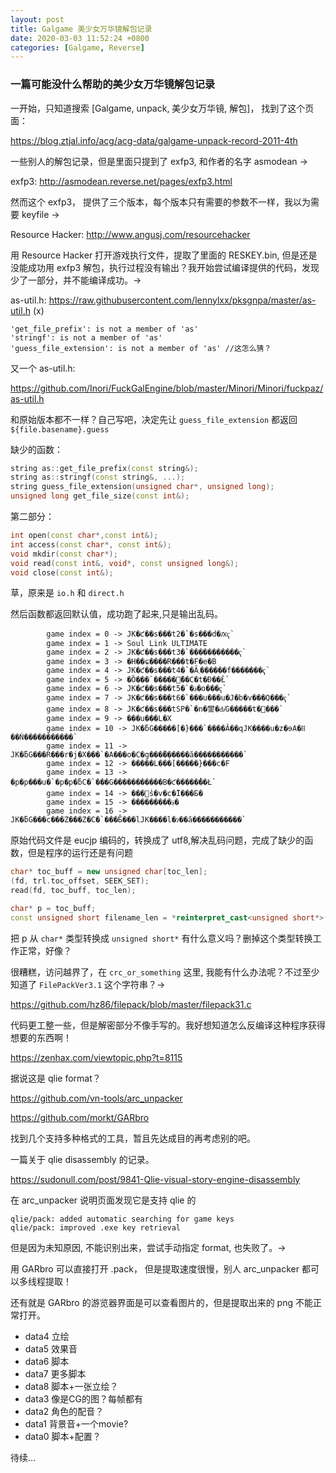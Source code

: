 ```yaml
---
layout: post
title: Galgame 美少女万华镜解包记录
date: 2020-03-03 11:52:24 +0800
categories: [Galgame, Reverse]
---
```


### 一篇可能没什么帮助的美少女万华镜解包记录

一开始，只知道搜索 [Galgame, unpack, 美少女万华镜, 解包]，  找到了这个页面：

https://blog.ztjal.info/acg/acg-data/galgame-unpack-record-2011-4th

一些别人的解包记录，但是里面只提到了 exfp3, 和作者的名字 asmodean ->

exfp3: http://asmodean.reverse.net/pages/exfp3.html

然而这个 exfp3， 提供了三个版本，每个版本只有需要的参数不一样，我以为需要 keyfile ->

Resource Hacker: http://www.angusj.com/resourcehacker

用 Resource Hacker 打开游戏执行文件，提取了里面的 RESKEY.bin, 但是还是没能成功用 exfp3 解包，执行过程没有输出？我开始尝试编译提供的代码，发现少了一部分，并不能编译成功。->

as-util.h: https://raw.githubusercontent.com/lennylxx/pksgnpa/master/as-util.h (x)

```
'get_file_prefix': is not a member of 'as'
'stringf': is not a member of 'as'
'guess_file_extension': is not a member of 'as' //这怎么猜？
```

又一个 as-util.h:

https://github.com/Inori/FuckGalEngine/blob/master/Minori/Minori/fuckpaz/as-util.h

和原始版本都不一样？自己写吧，决定先让 `guess_file_extension` 都返回 `${file.basename}.guess`

缺少的函数：

```cpp
string as::get_file_prefix(const string&);
string as::stringf(const string&, ...);
string guess_file_extension(unsigned char*, unsigned long);
unsigned long get_file_size(const int&);
```

第二部分：

```cpp
int open(const char*,const int&);
int access(const char*, const int&);
void mkdir(const char*);
void read(const int&, void*, const unsigned long&);
void close(const int&);
```

草，原来是 `io.h` 和 `direct.h`

然后函数都返回默认值，成功跑了起来,只是输出乱码。

```
        game index = 0 -> JK�ƈ��s���t2�`�s���d�ԕҁ`
        game index = 1 -> Soul Link ULTIMATE
        game index = 2 -> JK�ƈ��s���t3�`�����������ҁ`
        game index = 3 -> �H��ɕ����R���t�F�e�B
        game index = 4 -> JK�ƈ��s���t4�`�Ȃ܂������f�������ҁ`
        game index = 5 -> �Ȍ���`�����̃��C�t�Ɖ��̉Ł`
        game index = 6 -> JK�ƈ��s���t5�`�؋�o���ҁ`
        game index = 7 -> JK�ƈ��s���t6�`���u���u�J�b�v���Q���ҁ`
        game index = 8 -> JK�ƈ��s���tSP�`�n�鐢�Ԃ̓G�����t�΂���`
        game index = 9 -> ���u���L�X
        game index = 10 -> JK�ƃG�����[�}���`����Â��qJK����u�z�ɘA�ꍞ��Ń�����������`
        game index = 11 -> JK�ƃG���R���r�j�X���`�A���o�C�g���̎�݂�����ă�����������`
        game index = 12 -> �����L���[�����}���c�F
        game index = 13 -> �p�p���u�`�p�p�ƃC�`���G�����������B�ƈ�����̉��Ł`
        game index = 14 -> ���̕s�v�c�̏I���Ƃ�
        game index = 15 -> ���������؋�
        game index = 16 -> JK�ƃG���c���Z���Z�C�`���Ƃ̂���lJK����l�ɂ��ă�����������`
```

原始代码文件是 eucjp 编码的，转换成了 utf8,解决乱码问题，完成了缺少的函数，但是程序的运行还是有问题

```cpp
char* toc_buff = new unsigned char[toc_len];
(fd, trl.toc_offset, SEEK_SET);
read(fd, toc_buff, toc_len);

char* p = toc_buff;
const unsigned short filename_len = *reinterpret_cast<unsigned short*>(p);
```

把 p 从 `char*` 类型转换成 `unsigned short*` 有什么意义吗？删掉这个类型转换工作正常，好像？

很糟糕，访问越界了，在 `crc_or_something` 这里, 我能有什么办法呢？不过至少知道了 `FilePackVer3.1` 这个字符串？->

https://github.com/hz86/filepack/blob/master/filepack31.c

代码更工整一些，但是解密部分不像手写的。我好想知道怎么反编译这种程序获得想要的东西啊！

https://zenhax.com/viewtopic.php?t=8115

据说这是 qlie format？

https://github.com/vn-tools/arc_unpacker

https://github.com/morkt/GARbro

找到几个支持多种格式的工具，暂且先达成目的再考虑别的吧。

一篇关于 qlie disassembly 的记录。

https://sudonull.com/post/9841-Qlie-visual-story-engine-disassembly

在 arc_unpacker 说明页面发现它是支持 qlie 的

```
qlie/pack: added automatic searching for game keys
qlie/pack: improved .exe key retrieval
````

但是因为未知原因, 不能识别出来，尝试手动指定 format, 也失败了。->

用 GARbro 可以直接打开 .pack， 但是提取速度很慢，别人 arc_unpacker 都可以多线程提取！

还有就是 GARbro 的游览器界面是可以查看图片的，但是提取出来的 png 不能正常打开。

- data4 立绘
- data5 效果音
- data6 脚本
- data7 更多脚本
- data8 脚本+一张立绘？
- data3 像是CG的图？每帧都有
- data2 角色的配音？
- data1 背景音+一个movie?
- data0 脚本+配置？

待续...
